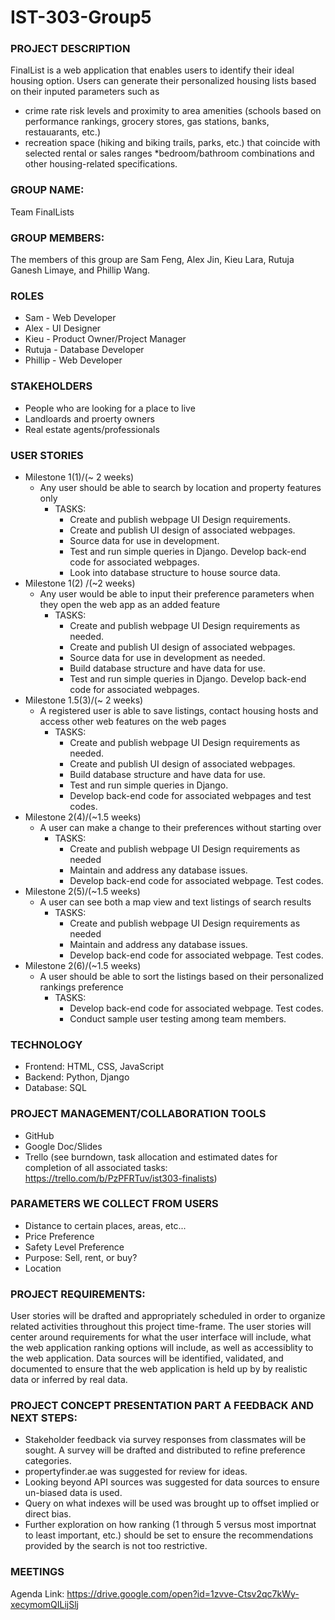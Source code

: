 # IST-303-Group5


### PROJECT DESCRIPTION
FinalList is a web application that enables users to identify their ideal housing option. Users can generate their personalized housing lists based on their inputed parameters such as
* crime rate risk levels and proximity to area amenities (schools based on performance rankings, grocery stores,
gas stations, banks, restauarants, etc.)
* recreation space (hiking and biking trails, parks, etc.) that
coincide with selected rental or sales ranges
*bedroom/bathroom combinations and other housing-related 
specifications.

### GROUP NAME: 
Team FinalLists

### GROUP MEMBERS: 
The members of this group are Sam Feng, Alex Jin, Kieu Lara, Rutuja Ganesh Limaye, and Phillip Wang.

### ROLES
* Sam - Web Developer
* Alex - UI Designer
* Kieu - Product Owner/Project Manager
* Rutuja - Database Developer
* Phillip - Web Developer

### STAKEHOLDERS
 * People who are looking for a place to live
 * Landloards and proerty owners
 * Real estate agents/professionals

### USER STORIES
 * Milestone 1(1)/(~ 2 weeks) 
   * Any user should be able to search by location and property features only
      * TASKS: 
         * Create and publish webpage UI Design requirements.
         * Create and publish UI design of associated webpages.
         * Source data for use in development.
         * Test and run simple queries in Django. Develop back-end code for associated webpages.
         * Look into database structure to house source data.
 * Milestone 1(2) /(~2 weeks)
   * Any user would be able to input their preference parameters when they open the web app as an added feature 
      * TASKS: 
         * Create and publish webpage UI Design requirements as needed.
         * Create and publish UI design of associated webpages.
         * Source data for use in development as needed.
         * Build database structure and have data for use.
         * Test and run simple queries in Django. Develop back-end code for associated webpages.
 * Milestone 1.5(3)/(~ 2 weeks)
   * A registered user is able to save listings, contact housing hosts and access other web features on the web pages
      * TASKS: 
         * Create and publish webpage UI Design requirements as needed.
         * Create and publish UI design of associated webpages.
         * Build database structure and have data for use.
         * Test and run simple queries in Django. 
         * Develop back-end code for associated webpages and test codes.
 * Milestone 2(4)/(~1.5 weeks)
   * A user can make a change to their preferences without starting over
      * TASKS: 
         * Create and publish webpage UI Design requirements as needed 
         * Maintain and address any database issues.
         * Develop back-end code for associated webpage. Test codes.
 * Milestone 2(5)/(~1.5 weeks)
   * A user can see both a map view and text listings of search results
      * TASKS: 
         * Create and publish webpage UI Design requirements as needed 
         * Maintain and address any database issues.
         * Develop back-end code for associated webpage. Test codes.
 * Milestone 2(6)/(~1.5 weeks) 
   * A user should be able to sort the listings based on their personalized rankings preference
      * TASKS: 
         * Develop back-end code for associated webpage. Test codes.
         * Conduct sample user testing among team members.

### TECHNOLOGY
 * Frontend: HTML, CSS, JavaScript
 * Backend: Python, Django
 * Database: SQL
 
### PROJECT MANAGEMENT/COLLABORATION TOOLS
 * GitHub
 * Google Doc/Slides
 * Trello (see burndown, task allocation and estimated dates for completion of all associated tasks: https://trello.com/b/PzPFRTuv/ist303-finalists)
 
### PARAMETERS WE COLLECT FROM USERS
 * Distance to certain places, areas, etc...
 * Price Preference
 * Safety Level Preference
 * Purpose: Sell, rent, or buy?
 * Location

### PROJECT REQUIREMENTS:
User stories will be drafted and appropriately scheduled in order to organize related activities throughout
this project time-frame.  The user stories will center around requirements for what the user interface will 
include, what the web application ranking options will include, as well as accessiblity to the web application.
Data sources will be identified, validated, and documented to ensure that the web application is held up by 
by realistic data or inferred by real data.

### PROJECT CONCEPT PRESENTATION PART A FEEDBACK AND NEXT STEPS:
* Stakeholder feedback via survey responses from classmates will be sought. A survey will be drafted and distributed to 
  refine preference categories.
* propertyfinder.ae was suggested for review for ideas.
* Looking beyond API sources was suggested for data sources to ensure un-biased data is used.
* Query on what indexes will be used was brought up to offset implied or direct bias.
* Further exploration on how ranking (1 through 5 versus most importnat to least important, etc.) should be set to ensure
  the recommendations provided by the search is not too restrictive.
  
### MEETINGS
Agenda Link: https://drive.google.com/open?id=1zvve-Ctsv2qc7kWy-xecymomQILijSlj
